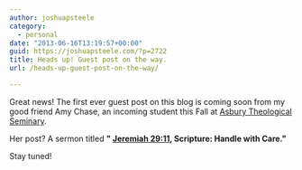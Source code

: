 ```yaml
---
author: joshuapsteele
category:
  - personal
date: "2013-06-16T13:19:57+00:00"
guid: https://joshuapsteele.com/?p=2722
title: Heads up! Guest post on the way.
url: /heads-up-guest-post-on-the-way/

---
```

Great news! The first ever guest post on this blog is coming soon from my good friend Amy Chase, an incoming student this Fall at [Asbury Theological Seminary](http://www.asburyseminary.edu/).

Her post? A sermon titled **" [Jeremiah 29:11](http://www.biblegateway.com/passage/?search=Jeremiah%2029:11&version=NET), Scripture: Handle with Care."**

Stay tuned!
